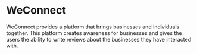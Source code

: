 # WeConnect
WeConnect provides a platform that brings businesses and individuals together. This platform creates awareness for businesses and gives the users the ability to write reviews about the businesses they have interacted with. 
